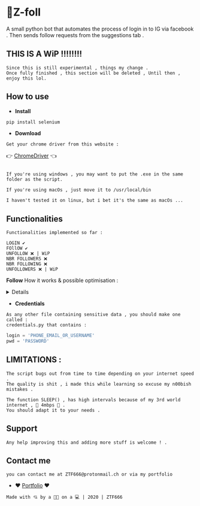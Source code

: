 # 🤖Z-foll

A small python bot that automates the process of login in to IG via facebook .
Then sends follow requests from the suggestions tab .

## THIS IS A WiP !!!!!!!!

```
Since this is still experimental , things my change .
Once fully finished , this section will be deleted , Until then , enjoy this lol.
```

## How to use

- **Install**

```python
pip install selenium
```

- **Download**

```
Get your chrome driver from this website :
```

👉 [ChromeDriver](http://chromedriver.chromium.org/) 👈

```

If you're using windows , you may want to put the .exe in the same folder as the script.

If you're using macOs , just move it to /usr/local/bin

I haven't tested it on linux, but i bet it's the same as macOs ...

```

## Functionalities

```
Functionalities implemented so far :

LOGIN ✔️
FOllOW ✔️
UNFOLLOW ❌ | WiP
NBR FOLLOWERS ❌
NBR FOLLOWING ❌
UNFOLLOWERS ❌ | WiP

```

**Follow**
How it works & possible optimisation :

<details>
  
  <p>The logic i used is :</p>
  <p>The script opens up the 'ALL SUGGESTIONS TAB' then loads few of those suggestions</p>
  <p>Then goes through the first 30 accounts and follows them.</p>
  <p>Once it's done , it refreshes the page then repeat.</p>
  <p>It won't stop until you stop the script .</p>

  <p>You can optimise this by changing the number , i think a full page loaded displays up to 140 profiles.</p>

```python
if(x == 30):
              self.driver.refresh()
              ZTF.follow(self)
```

</details>

- **Credentials**

```
As any other file containing sensitive data , you should make one called :
credentials.py that contains :
```

```python
login = 'PHONE_EMAIL_OR_USERNAME'
pwd = 'PASSWORD'
```

## LIMITATIONS :

```
The script bugs out from time to time depending on your internet speed .
The quality is shit , i made this while learning so excuse my n00bish mistakes .

The function SLEEP() , has high intervals because of my 3rd world internet , 💛 4mbps 💛 .
You should adapt it to your needs .
```

## Support

```
Any help improving this and adding more stuff is welcome ! .
```

## Contact me

```
you can contact me at ZTF666@protonmail.ch or via my portfolio
```

- **:heart:** [Portfolio](https://ztfportfolio.web.app/) **:heart:**

```
Made with 💘 by a 👨‍💻 on a 💻 | 2020 | ZTF666
```
